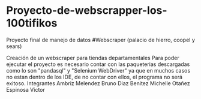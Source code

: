 # Proyecto-de-webscrapper-los-100tifikos
Proyecto final de manejo de datos
#Webscraper (palacio de hierro, coopel y sears)

Creación de un webscraper para tiendas departamentales
Para poder ejecutar el proyecto es necesario contar con las paqueterias descargadas como lo son "pandasql" y "Selenium WebDriver" ya que en muchos casos no estan dentro de los IDE, de no contar con ellos, el programa no será exitoso.
Integrantes
Ambriz Melendez Bruno
Diaz Benitez Michelle
Otañez Espinosa Victor
